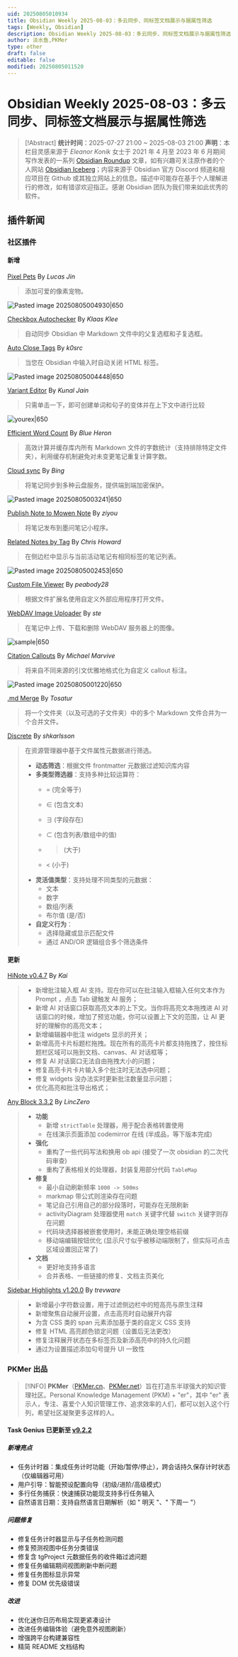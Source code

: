 ```yaml
---
uid: 20250805010934
title: Obsidian Weekly 2025-08-03：多云同步、同标签文档展示与据属性筛选
tags: [Weekly, Obsidian]
description: Obsidian Weekly 2025-08-03：多云同步、同标签文档展示与据属性筛选
author: 淡水鱼,PKMer
type: other
draft: false
editable: false
modified: 20250805011520
---
```


# Obsidian Weekly 2025-08-03：多云同步、同标签文档展示与据属性筛选

> [!Abstract]
> **统计时间**：2025-07-27 21:00 ~ 2025-08-03 21:00
> **声明**：本栏目灵感来源于 _Eleanor Konik_ 女士于 2021 年 4 月至 2023 年 6 月期间写作发表的一系列 [Obsidian Roundup](https://www.eleanorkonik.com/tag/roundup/) 文章，如有兴趣可关注原作者的个人网站 [Obsidian Iceberg](https://www.eleanorkonik.com/)；内容来源于 Obsidian 官方 Discord 频道和相应项目在 Github 或其独立网站上的信息。描述中可能存在基于个人理解进行的修改，如有错谬欢迎指正。感谢 Obsidian 团队为我们带来如此优秀的软件。

## 插件新闻

### 社区插件

#### 新增

[Pixel Pets](https://obsidian.md/plugins?id=pixel-pets) By _Lucas Jin_

> 添加可爱的像素宠物。

![Pasted image 20250805004930|650](https://cdn.pkmer.cn/images/Pasted%20image%2020250805004930.png!pkmer)

[Checkbox Autochecker](https://obsidian.md/plugins?id=checkbox-autochecker) By _Klaas Klee_

> 自动同步 Obsidian 中 Markdown 文件中的父复选框和子复选框。

[Auto Close Tags](https://obsidian.md/plugins?id=auto-close-tags) By _k0src_

> 当您在 Obsidian 中输入时自动关闭 HTML 标签。

![Pasted image 20250805004448|650](https://cdn.pkmer.cn/images/Pasted%20image%2020250805004448.png!pkmer)

[Variant Editor](https://obsidian.md/plugins?id=variant-editor) By _Kunal Jain_

> 只需单击一下，即可创建单词和句子的变体并在上下文中进行比较

![yourex|650](https://cdn.pkmer.cn/images/yourex.gif!pkmer)

[Efficient Word Count](https://obsidian.md/plugins?id=efficient-word-count) By _Blue Heron_

> 高效计算并缓存库内所有 Markdown 文件的字数统计（支持排除特定文件夹），利用缓存机制避免对未变更笔记重复计算字数。

[Cloud sync](https://obsidian.md/plugins?id=cloud-sync) By _Bing_

> 将笔记同步到多种云盘服务，提供端到端加密保护。

![Pasted image 20250805003241|650](https://cdn.pkmer.cn/images/Pasted%20image%2020250805003241.png!pkmer)

[Publish Note to Mowen Note](https://obsidian.md/plugins?id=publish-note-to-mowen) By _ziyou_

> 将笔记发布到墨问笔记小程序。

[Related Notes by Tag](https://obsidian.md/plugins?id=related-notes-by-tag) By _Chris Howard_

> 在侧边栏中显示与当前活动笔记有相同标签的笔记列表。

![Pasted image 20250805002453|650](https://cdn.pkmer.cn/images/Pasted%20image%2020250805002453.png!pkmer)

[Custom File Viewer](https://obsidian.md/plugins?id=custom-file-viewer) By _peabody28_

> 根据文件扩展名使用自定义外部应用程序打开文件。

[WebDAV Image Uploader](https://obsidian.md/plugins?id=webdav-image-uploader) By _ste_

> 在笔记中上传、下载和删除 WebDAV 服务器上的图像。

![sample|650](https://cdn.pkmer.cn/images/sample.gif)

[Citation Callouts](https://obsidian.md/plugins?id=citation-callouts) By _Michael Marvive_

> 将来自不同来源的引文优雅地格式化为自定义 callout 标注。

![Pasted image 20250805001220|650](https://cdn.pkmer.cn/images/Pasted%20image%2020250805001220.png!pkmer)

[.md Merge](https://obsidian.md/plugins?id=md-merge) By _Tosatur_

> 将一个文件夹（以及可选的子文件夹）中的多个 Markdown 文件合并为一个合并文件。

[Discrete](https://obsidian.md/plugins?id=discrete) By _shkarlsson_

> 在资源管理器中基于文件属性元数据进行筛选。
> - **动态筛选**：根据文件 frontmatter 元数据过滤知识库内容
> - **多类型筛选器**：支持多种比较运算符：
>     - = (完全等于)
>     - ∈ (包含文本)
>     - ∃ (字段存在)
>     - ⊂ (包含列表/数组中的值)
>
>     - > (大于)
>
>     - < (小于)
> - **灵活值类型**：支持处理不同类型的元数据：
>     - 文本
>     - 数字
>     - 数组/列表
>     - 布尔值 (是/否)
> - **自定义行为**：
>     - 选择隐藏或显示匹配文件
>     - 通过 AND/OR 逻辑组合多个筛选条件

#### 更新

[HiNote v0.4.7](https://github.com/CatMuse/HiNote/releases/tag/0.4.7) By _Kai_

> - 新增批注输入框 AI 支持。现在你可以在批注输入框输入任何文本作为 Prompt ，点击 Tab 键触发 AI 服务；
> - 新增 AI 对话窗口获取高亮文本的上下文。当你将高亮文本拖拽进 AI 对话窗口的时候，增加了预览功能，你可以设置上下文的范围，让 AI 更好的理解你的高亮文本；
> - 新增编辑器中批注 widgets 显示的开关；
> - 新增高亮卡片标题栏拖拽。现在所有的高亮卡片都支持拖拽了，按住标题栏区域可以拖到文档、canvas、AI 对话框等；
> - 修复 AI 对话窗口无法自由拖拽大小的问题；
> - 修复高亮卡片卡片输入多个批注时无法选中问题；
> - 修复 widgets 没办法实时更新批注数量显示问题；
> - 优化高亮和批注导出格式；

[Any Block 3.3.2](https://github.com/any-block/any-block/releases/tag/3.3.2) By _LincZero_

> - **功能**
>     - 新增 `strictTable` 处理器，用于配合表格转置使用
>     - 在线演示页面添加 codemirror 在线 (半成品，等下版本完成)
> - **强化**
>     - 重构了一些代码写法和换用 ob api (接受了一次 obsidian 的二次代码审查)
>     - 重构了表格相关的处理器，封装复用部分代码 `TableMap`
> - **修复**
>     - 最小自动刷新频率 `1000 -> 500ms`
>     - markmap 带公式则渲染存在问题
>     - 笔记自己引用自己的部分段落时，可能存在无限刷新
>     - activityDiagram 处理器使用 `match` 关键字代替 `switch` 关键字则存在问题
>     - 代码块选择器被嵌套使用时，未能正确处理空格前缀
>     - 移动端编辑按钮优化 (显示尺寸似乎被移动端限制了，但实际可点击区域设置回正常了)
> - **文档**
>     - 更好地支持多语言
>     - 合并表格、一些链接的修复、文档主页美化

[Sidebar Highlights v1.20.0](https://github.com/trevware/obsidian-sidebar-highlights/releases/tag/1.20.0) By _trevware_

> - 新增最小字符数设置，用于过滤侧边栏中的短高亮与原生注释
> - 新增聚焦自动展开设置，点击高亮时自动展开内容
> - 为含 CSS 类的 span 元素添加基于类的自定义 CSS 支持
> - 修复 HTML 高亮颜色锁定问题（设置后无法更改）
> - 修复注释展开状态在多标签页及新添高亮中的持久化问题
> - 通过为设置描述添加句号提升 UI 一致性

### PKMer 出品

> [!INFO]
> **PKMer**（[PKMer.cn](https://pkmer.cn/)、[PKMer.net](https://pkmer.net/)）旨在打造东半球强大的知识管理社区。Personal Knowledge Management (PKM) + "er"，其中 "er" 表示人，专注、喜爱个人知识管理工作、追求效率的人们，都可以划入这个行列，希望社区凝聚更多这样的人。

#### Task Genius 已更新至 [v9.2.2](https://github.com/Quorafind/Obsidian-Task-Genius/releases/tag/9.2.2)

##### 新增亮点

- 任务计时器：集成任务计时功能（开始/暂停/停止），跨会话持久保存计时状态（仅编辑器可用）
- 用户引导：智能预设配置向导（初级/进阶/高级模式）
- 多行任务捕获：快速捕获功能现支持多行任务输入
- 自然语言日期：支持自然语言日期解析（如 " 明天 "、" 下周一 "）

##### 问题修复

- 修复任务计时器显示与子任务检测问题
- 修复预测视图中任务分类错误
- 修复含 tgProject 元数据任务的收件箱过滤问题
- 修复任务编辑期间视图刷新中断问题
- 修复任务图标显示异常
- 修复 DOM 优先级错误

##### 改进

- 优化迷你日历布局实现更紧凑设计
- 改进任务编辑体验（避免意外视图刷新）
- 增强跨平台构建兼容性
- 精简 README 文档结构
